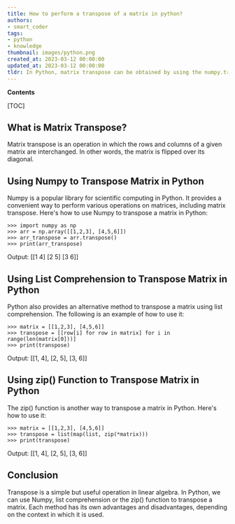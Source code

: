 ```yaml
---
title: How to perform a transpose of a matrix in python?
authors:
- smart_coder
tags:
- python
- knowledge
thumbnail: images/python.png
created_at: 2023-03-12 00:00:00
updated_at: 2023-03-12 00:00:00
tldr: In Python, matrix transpose can be obtained by using the numpy.transpose() function.
---
```


**Contents**

[TOC]

What is Matrix Transpose?
------------------------
Matrix transpose is an operation in which the rows and columns of a given matrix are interchanged. In other words, the matrix is flipped over its diagonal.


Using Numpy to Transpose Matrix in Python
-----------------------------------------
Numpy is a popular library for scientific computing in Python. It provides a convenient way to perform various operations on matrices, including matrix transpose. Here's how to use Numpy to transpose a matrix in Python:

	>>> import numpy as np
	>>> arr = np.array([[1,2,3], [4,5,6]])
	>>> arr_transpose = arr.transpose()
	>>> print(arr_transpose)

Output:
	[[1 4]
	 [2 5]
	 [3 6]]


Using List Comprehension to Transpose Matrix in Python
------------------------------------------------------
Python also provides an alternative method to transpose a matrix using list comprehension. The following is an example of how to use it:

	>>> matrix = [[1,2,3], [4,5,6]]
	>>> transpose = [[row[i] for row in matrix] for i in range(len(matrix[0]))]
	>>> print(transpose)

Output:
	[[1, 4], [2, 5], [3, 6]]


Using zip() Function to Transpose Matrix in Python
--------------------------------------------------
The zip() function is another way to transpose a matrix in Python. Here's how to use it:

	>>> matrix = [[1,2,3], [4,5,6]]
	>>> transpose = list(map(list, zip(*matrix)))
	>>> print(transpose)

Output:
	[[1, 4], [2, 5], [3, 6]]


Conclusion
-----------
Transpose is a simple but useful operation in linear algebra. In Python, we can use Numpy, list comprehension or the zip() function to transpose a matrix. Each method has its own advantages and disadvantages, depending on the context in which it is used.
